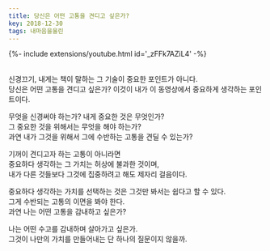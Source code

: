 ```yaml
---
title: 당신은 어떤 고통을 견디고 싶은가?
key: 2018-12-30
tags: 내마음을울린
---
```


<div>{%- include extensions/youtube.html id='_zFFk7AZiL4' -%}</div>

<br/>

신경끄기, 내게는 책이 말하는 그 기술이 중요한 포인트가 아니다.<br/>
당신은 어떤 고통을 견디고 싶은가? 이것이 내가 이 동영상에서 중요하게 생각하는 포인트이다.<br/>

무엇을 신경써야 하는가? 내게 중요한 것은 무엇인가?<br/>
그 중요한 것을 위해서는 무엇을 해야 하는가?<br/>
과연 내가 그것을 위해서 그에 수반하는 고통을 견딜 수 있는가?<br/>

기꺼이 견디고자 하는 고통이 아니라면<br/>
중요하다 생각하는 그 가치는 허상에 불과한 것이며,<br/>
내가 다른 것들보다 그것에 집중하려고 해도 제자리 걸음이다.<br/>

중요하다 생각하는 가치를 선택하는 것은 그것만 봐서는 쉽다고 할 수 있다.<br/>
그게 수반되는 고통의 이면을 봐야 한다.<br/>
과연 나는 어떤 고통을 감내하고 싶은가?<br/>

나는 어떤 수고를 감내하며 살아가고 싶은가.<br/>
그것이 나만의 가치를 만들어내는 단 하나의 질문이지 않을까.<br/>
